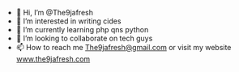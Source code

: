 - 👋 Hi, I’m @The9jafresh
- 👀 I’m interested in writing cides
- 🌱 I’m currently learning php qns python
- 💞️ I’m looking to collaborate on tech guys 
- 📫 How to reach me The9jafresh@gmail.com or visit my website www.the9jafresh.com 

<!---
The9jafresh/The9jafresh is a ✨ special ✨ repository because its `README.md` (this file) appears on your GitHub profile.
You can click the Preview link to take a look at your changes.
--->
